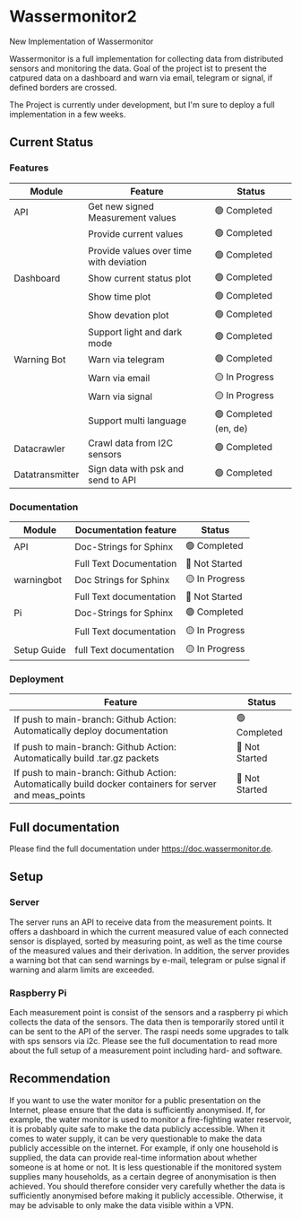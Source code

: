 # Wassermonitor2

New Implementation of Wassermonitor

Wassermonitor is a full implementation for collecting data from distributed sensors and monitoring the data. Goal of the project ist to present the catpured data on a dashboard and warn via email, telegram or signal, if defined borders are crossed.

The Project is currently under development, but I'm sure to deploy a full implementation in a few weeks.

## Current Status

### Features 
| Module    | Feature                                 | Status                |
|-----------|-----------------------------------------|-----------------------|
| API       | Get new signed Measurement values       | 🟢 Completed          |
|           | Provide current values                  | 🟢 Completed          |
|           | Provide values over time with deviation | 🟢 Completed          |
| Dashboard | Show current status plot                | 🟢 Completed          |
|| Show time plot | 🟢 Completed          |
|| Show devation plot | 🟢 Completed          |
|| Support light and dark mode | 🟢 Completed          |
| Warning Bot | Warn via telegram | 🟢 Completed          |
|| Warn via email | 🟡 In Progress        |
|| Warn via signal | 🟡 In Progress        |
|| Support multi language | 🟢 Completed (en, de) |
| Datacrawler | Crawl data from I2C sensors | 🟢 Completed          |
| Datatransmitter | Sign data with psk and send to API | 🟢 Completed          |

### Documentation
| Module     | Documentation feature | Status |
|------------|---|---|
| API        | Doc-Strings for Sphinx | 	🟢 Completed|
|            | Full Text Documentation | 	🔴 Not Started |
| warningbot | Doc Strings for Sphinx |   🟡 In Progress |
|            | Full Text documentation |  	🔴 Not Started |
| Pi         | Doc-Strings for Sphinx | 	🟢 Completed|
|            | Full Text documentation |  🟡 In Progress |
|Setup Guide | full Text documentation | 	🟡 In Progress |


### Deployment
| Feature                                                                         | Status |
|---------------------------------------------------------------------------------|---|
| If push to main-branch: Github Action: Automatically deploy documentation       | 🟢 Completed  | 
| If push to main-branch: Github Action: Automatically build .tar.gz packets                              | 	🔴 Not Started |
| If push to main-branch: Github Action: Automatically build docker containers for server and meas_points | 	🔴 Not Started |

## Full documentation

Please find the full documentation under https://doc.wassermonitor.de. 


## Setup


### Server

The server runs an API to receive data from the measurement points. It offers a dashboard in which the current measured value of each connected sensor is displayed, sorted by measuring point, as well as the time course of the measured values and their derivation. 
In addition, the server provides a warning bot that can send warnings by e-mail, telegram or pulse signal if warning and alarm limits are exceeded.
 

### Raspberry Pi

Each measurement point is consist of the sensors and a raspberry pi which collects the data of the sensors. The data then is temporarily stored until it can be sent to the API of the server. The raspi needs some upgrades to talk with sps sensors via i2c. Please see the full documentation to
read more about the full setup of a measurement point including hard- and software.

## Recommendation

If you want to use the water monitor for a public presentation on the Internet, please ensure that the data is sufficiently anonymised. If, for example, the water monitor is used to monitor a fire-fighting water reservoir, it is probably quite safe to make the data publicly accessible.
When it comes to water supply, it can be very questionable to make the data publicly accessible on the internet. For example, if only one household is supplied, the data can provide real-time information about whether someone is at home or not. It is less questionable if the monitored system supplies many households, as a certain degree of anonymisation is then achieved. 
You should therefore consider very carefully whether the data is sufficiently anonymised before making it publicly accessible. Otherwise, it may be advisable to only make the data visible within a VPN.





